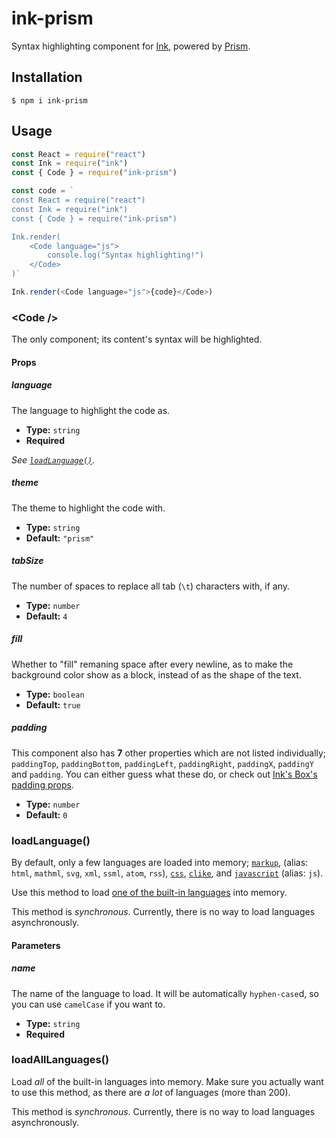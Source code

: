 # ink-prism

Syntax highlighting component for [Ink][], powered by [Prism][].

## Installation

    $ npm i ink-prism

## Usage

```js
const React = require("react")
const Ink = require("ink")
const { Code } = require("ink-prism")

const code = `
const React = require("react")
const Ink = require("ink")
const { Code } = require("ink-prism")

Ink.render(
    <Code language="js">
        console.log("Syntax highlighting!")
    </Code>
)`

Ink.render(<Code language="js">{code}</Code>)
```

### <&ZeroWidthSpace;Code /&ZeroWidthSpace;>

The only component; its content's syntax will be highlighted.

#### Props

##### language

The language to highlight the code as.

-   **Type:** `string`
-   **Required**

_See [`loadLanguage()`](#loadlanguage)._

##### theme

The theme to highlight the code with.

-   **Type:** `string`
-   **Default:** `"prism"`

##### tabSize

The number of spaces to replace all tab (`\t`) characters with, if any.

-   **Type:** `number`
-   **Default:** `4`

##### fill

Whether to "fill" remaning space after every newline, as to make the background color show as a block, instead of as the shape of the text.

-   **Type:** `boolean`
-   **Default:** `true`

##### padding

This component also has **7** other properties which are not listed individually; `paddingTop`, `paddingBottom`, `paddingLeft`, `paddingRight`, `paddingX`, `paddingY` and `padding`. You can either guess what these do, or check out [Ink's Box's padding props][ink-padding].

-   **Type:** `number`
-   **Default:** `0`

### loadLanguage()

By default, only a few languages are loaded into memory; [`markup`][prism-markup], (alias: `html`, `mathml`, `svg`, `xml`, `ssml`, `atom`, `rss`), [`css`][prism-css], [`clike`][prism-clike], and [`javascript`][prism-javascript] (alias: `js`).

Use this method to load [one of the built-in languages][prism-components] into memory.

This method is _synchronous_. Currently, there is no way to load languages asynchronously.

#### Parameters

##### name

The name of the language to load. It will be automatically `hyphen-case`d, so you can use `camelCase` if you want to.

-   **Type:** `string`
-   **Required**

### loadAllLanguages()

Load _all_ of the built-in languages into memory. Make sure you actually want to use this method, as there are _a lot_ of languages (more than 200).

This method is _synchronous_. Currently, there is no way to load languages asynchronously.

<!-- References -->

[ink]: https://github.com/vadimdemedes/ink
[prism]: https://github.com/PrismJS/prism
[ink-padding]: https://github.com/vadimdemedes/ink#padding
[prism-markup]: https://github.com/PrismJS/prism/blob/master/components/prism-markup.js
[prism-css]: https://github.com/PrismJS/prism/blob/master/components/prism-css.js
[prism-clike]: https://github.com/PrismJS/prism/blob/master/components/prism-clike.js
[prism-javascript]: https://github.com/PrismJS/prism/blob/master/components/prism-javascript.js
[prism-components]: https://github.com/PrismJS/prism/tree/master/components
